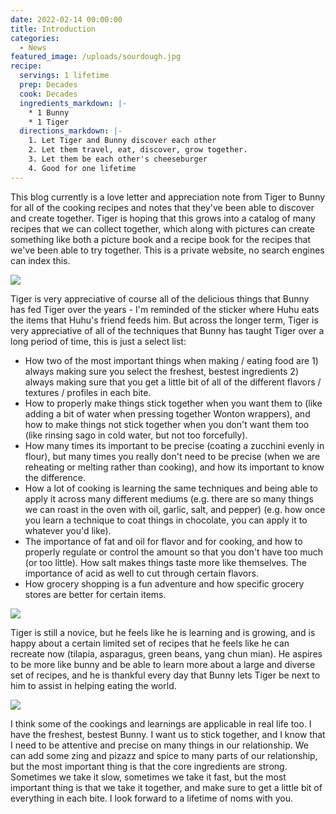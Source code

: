 ```yaml
---
date: 2022-02-14 00:00:00
title: Introduction
categories:
  - News
featured_image: /uploads/sourdough.jpg
recipe:
  servings: 1 lifetime
  prep: Decades
  cook: Decades
  ingredients_markdown: |-
    * 1 Bunny
    * 1 Tiger
  directions_markdown: |-
    1. Let Tiger and Bunny discover each other
    2. Let them travel, eat, discover, grow together.
    3. Let them be each other's cheeseburger
    4. Good for one lifetime
---
```


This blog currently is a love letter and appreciation note from Tiger to Bunny for all of the cooking recipes and notes that they've been able to discover and create together. Tiger is hoping that this grows into a catalog of many recipes that we can collect together, which along with pictures can create something like both a picture book and a recipe book for the recipes that we've been able to try together. This is a private website, no search engines can index this.

![](https:///i.imgur.com/mWnB2xW.jpg)

Tiger is very appreciative of course all of the delicious things that Bunny has fed Tiger over the years - I'm reminded of the sticker where Huhu eats the items that Huhu's friend feeds him. But across the longer term, Tiger is very appreciative of all of the techniques that Bunny has taught Tiger over a long period of time, this is just a select list:

* How two of the most important things when making / eating food are 1) always making sure you select the freshest, bestest ingredients 2) always making sure that you get a little bit of all of the different flavors / textures / profiles in each bite.
* How to properly make things stick together when you want them to (like adding a bit of water when pressing together Wonton wrappers), and how to make things not stick together when you don't want them too (like rinsing sago in cold water, but not too forcefully).
* How many times its important to be precise (coating a zucchini evenly in flour), but many times you really don't need to be precise (when we are reheating or melting rather than cooking), and how its important to know the difference.
* How a lot of cooking is learning the same techniques and being able to apply it across many different mediums (e.g. there are so many things we can roast in the oven with oil, garlic, salt, and pepper) (e.g. how once you learn a technique to coat things in chocolate, you can apply it to whatever you'd like).
* The importance of fat and oil for flavor and for cooking, and how to properly regulate or control the amount so that you don't have too much (or too little). How salt makes things taste more like themselves. The importance of acid as well to cut through certain flavors.
* How grocery shopping is a fun adventure and how specific grocery stores are better for certain items.

![](images/trader-joes-haul.jpg)

Tiger is still a novice, but he feels like he is learning and is growing, and is happy about a certain limited set of recipes that he feels like he can recreate now (tilapia, asparagus, green beans, yang chun mian). He aspires to be more like bunny and be able to learn more about a large and diverse set of recipes, and he is thankful every day that Bunny lets Tiger be next to him to assist in helping eating the world.

![](uploads/long-island-pies.jpg)

I think some of the cookings and learnings are applicable in real life too. I have the freshest, bestest Bunny. I want us to stick together, and I know that I need to be attentive and precise on many things in our relationship. We can add some zing and pizazz and spice to many parts of our relationship, but the most important thing is that the core ingredients are strong. Sometimes we take it slow, sometimes we take it fast, but the most important thing is that we take it together, and make sure to get a little bit of everything in each bite. I look forward to a lifetime of noms with you.
